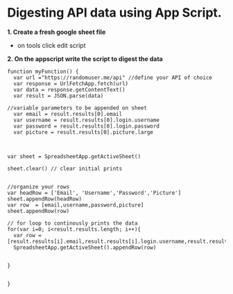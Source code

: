 # Digesting API data using App Script.

**1. Create a fresh google sheet file**
- on tools click edit script

**2. On the appscript write the script to digest the data**

```
function myFunction() {
  var url ="https://randomuser.me/api" //define your API of choice 
  var response = UrlFetchApp.fetch(url)
  var data = response.getContentText()
  var result = JSON.parse(data)

//variable parameters to be appended on sheet
  var email = result.results[0].email
  var username = result.results[0].login.username
  var password = result.results[0].login.password
  var picture = result.results[0].picture.large



var sheet = SpreadsheetApp.getActiveSheet()

sheet.clear() // clear initial prints


//organize your rows
var headRow = ['Email', 'Username','Password','Picture']
sheet.appendRow(headRow)
var row  = [email,username,password,picture]
sheet.appendRow(row)

// for loop to continously prints the data
for(var i=0; i<result.results.length; i++){
  var row = [result.results[i].email,result.results[i].login.username,result.results[i].login.password,result.results[i].picture.large]
  SpreadsheetApp.getActiveSheet().appendRow(row)


}


}
```